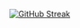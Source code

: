 [![GitHub Streak](https://streak-stats.demolab.com?user=khafmann&theme=dracula&hide_border=true&border_radius=50&date_format=j%20M%5B%20Y%5D)](https://git.io/streak-stats)

